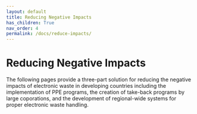 ```yaml
---
layout: default
title: Reducing Negative Impacts
has_children: True
nav_order: 4
permalink: /docs/reduce-impacts/
---
```


# Reducing Negative Impacts
The following pages provide a three-part solution for reducing the negative impacts of electronic waste in developing countries including the implementation of PPE programs, the creation of take-back programs by large coporations, and the development of regional-wide systems for proper electronic waste handling. 
